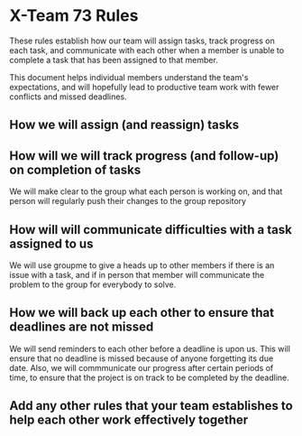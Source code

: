 # X-Team 73 Rules

These rules establish how our team will assign tasks,
track progress on each task, and communicate with each other 
when a member is unable to complete a task that has been assigned to that member.

This document helps individual members understand the team's expectations,
and will hopefully lead to productive team work with fewer conflicts
and missed deadlines.

## How we will assign (and reassign) tasks



## How will we will track progress (and follow-up) on completion of tasks

We will make clear to the group what each person is working on, and that person will regularly push their changes to the group repository

## How will will communicate difficulties with a task assigned to us
We will use groupme to give a heads up to other members if there is an issue with a task, and if in person that member will communicate the problem to the group for everybody to solve.


## How we will back up each other to ensure that deadlines are not missed
We will send reminders to each other before a deadline is upon us. This will ensure that no deadline is missed because of anyone forgetting its due date. Also, we will commmunicate our progress after certain periods of time, to ensure that the project is on track to be completed by the deadline.


## Add any other rules that your team establishes to help each other work effectively together



